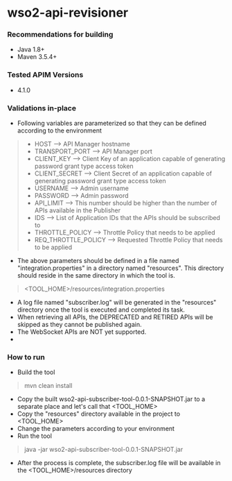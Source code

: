 # wso2-api-revisioner

### Recommendations for building
- Java 1.8+
- Maven 3.5.4+

### Tested APIM Versions
- 4.1.0

### Validations in-place
- Following variables are parameterized so that they can be defined according to the environment
> - HOST --> API Manager hostname
> - TRANSPORT_PORT --> API Manager port
> - CLIENT_KEY --> Client Key of an application capable of generating password grant type access token
> - CLIENT_SECRET -->  Client Secret of an application capable of generating password grant type access token
> - USERNAME --> Admin username
> - PASSWORD --> Admin password
> - API_LIMIT --> This number should be higher than the number of APIs available in the Publisher
> - IDS --> List of Application IDs that the APIs should be subscribed to
> - THROTTLE_POLICY --> Throttle Policy that needs to be applied
> - REQ_THROTTLE_POLICY --> Requested Throttle Policy that needs to be applied
- The above parameters should be defined in a file named "integration.properties" in a directory named "resources". This directory should reside in the same directory in which the tool is.
> <TOOL_HOME>/resources/integration.properties
- A log file named "subscriber.log" will be generated in the "resources" directory once the tool is executed and completed its task.
- When retrieving all APIs, the DEPRECATED and RETIRED APIs will be skipped as they cannot be published again.
- The WebSocket APIs are NOT yet supported.
- 

### How to run
- Build the tool
> mvn clean install
- Copy the built wso2-api-subscriber-tool-0.0.1-SNAPSHOT.jar to a separate place and let's call that <TOOL_HOME>
- Copy the "resources" directory available in the project to <TOOL_HOME>
- Change the parameters according to your environment
- Run the tool
> java -jar wso2-api-subscriber-tool-0.0.1-SNAPSHOT.jar
- After the process is complete, the subscriber.log file will be available in the <TOOL_HOME>/resources directory